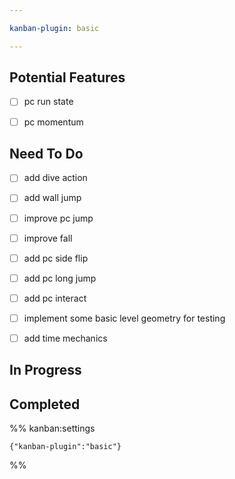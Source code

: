 ```yaml
---

kanban-plugin: basic

---
```


## Potential Features

- [ ] pc run state
- [ ] pc momentum


## Need To Do

- [ ] add dive action
- [ ] add wall jump
- [ ] improve pc jump
- [ ] improve fall
- [ ] add pc side flip
- [ ] add pc long jump
- [ ] add pc interact
- [ ] implement some basic level geometry for testing
- [ ] add time mechanics


## In Progress



## Completed





%% kanban:settings
```
{"kanban-plugin":"basic"}
```
%%